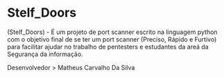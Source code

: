 # Stelf_Doors
(Stelf_Doors) - É um projeto de port scanner escrito na linguagem python com o objetivo final de se ter um port scanner (Preciso, Rápido e Furtivo) para facilitar ajudar no trabalho de pentesters e estudantes da areá da Segurança da informação.

Desenvolvedor >  Matheus Carvalho Da Silva
